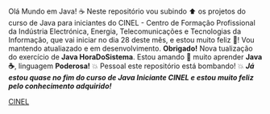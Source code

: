 Olá Mundo em Java! 
☕
Neste repositório vou subindo ⬆️ os projetos do curso de Java para iniciantes do CINEL - Centro de Formação Profissional da Indústria Electrónica, Energia, Telecomunicações e Tecnologias da Informação, que vai iniciar no dia 28 deste mês, e estou muito feliz 🥳! Vou mantendo atualiazado e em desenvolvimento. **Obrigado!**
Nova tualização do exercício de **Java HoraDoSistema**.
Estou amando 💓 muito aprender **Java ☕**, linguagem **Poderosa!** 💥
Pessoal este repositório está bombando! 💥
***Já estou quase no fim do curso de Java Iniciante CINEL e estou muito feliz pelo conhecimento adquirido!***

[CINEL](https://www.cinel.pt/appv2)
